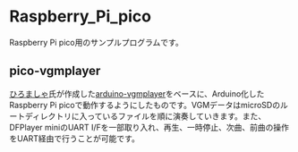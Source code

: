 # Raspberry_Pi_pico

Raspberry Pi pico用のサンプルプログラムです。

## pico-vgmplayer

[ひろましゃ](https://x.com/h1romas4)氏が作成した[arduino-vgmplayer](https://github.com/h1romas4/arduino-vgmplayer)をベースに、Arduino化したRaspberry Pi picoで動作するようにしたものです。VGMデータはmicroSDのルートディレクトリに入っているファイルを順に演奏していきます。また、DFPlayer miniのUART I/Fを一部取り入れ、再生、一時停止、次曲、前曲の操作をUART経由で行うことが可能です。

